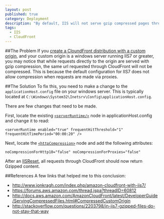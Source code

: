 ```yaml
---
layout: post
published: true
category: Deployment
description: "By default, IIS will not serve gzip compressed pages through CloudFront.   This article describes how to configure IIS so it does."
tags: 
  - IIS
  - CloudFront
---
```


##The Problem
If you [create a CloundFront distribution with a custom origin](http://docs.aws.amazon.com/AmazonCloudFront/latest/DeveloperGuide/distribution-web-creating.html), and your custom origin is a windows server running IIS7 or greater, you may notice that while requests directly to the origin are served with gzip compression, the same url requested through CloudFront will not be compressed.
This is because the default configuration for IIS7 does not allow compression when requests are made via proxies.

##The Solution
To fix this, you need to make a change to the `applicationHost.config` file on your windows server.   This is typically located at `C:\Windows\System32\Inetsrv\Config\applicationHost.config`.   

There are few changes that need to be made.  

First, locate the existing [`<serverRuntime/>`](http://www.iis.net/configreference/system.webserver/serverruntime) node in applicationHost.config and change it to read:

`<serverRuntime enabled="true" frequentHitThreshold="1" frequentHitTimePeriod="00:00:20" />`

Next, locate the [`<httpCompression>`](http://www.iis.net/configreference/system.webserver/httpcompression) node and add the following attributes:

`noCompressionForHttp10="false" noCompressionForProxies="false"`

After an [IISReset](http://msdn.microsoft.com/en-us/library/ms957500(v=cs.70).aspx), all requests through CloudFront should now return Gzipped content.

##References
A few links that helped me to this conclusion:

- <http://www.jonkragh.com/index.php/amazon-cloudfront-with-iis7/>
- <https://forums.aws.amazon.com/thread.jspa?threadID=60812>
-  <http://docs.aws.amazon.com/AmazonCloudFront/latest/DeveloperGuide/ServingCompressedFiles.html#CompressedCustomOrigin>
- <http://stackoverflow.com/questions/2203798/in-iis7-gzipped-files-do-not-stay-that-way>
